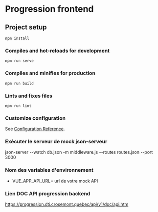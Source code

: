 # Progression frontend

## Project setup
```
npm install
```

### Compiles and hot-reloads for development
```
npm run serve
```

### Compiles and minifies for production
```
npm run build
```

### Lints and fixes files
```
npm run lint
```

### Customize configuration
See [Configuration Reference](https://cli.vuejs.org/config/).


### Exécuter le serveur de mock json-serveur
json-server --watch db.json -m middleware.js --routes routes.json --port 3000

### Nom des variables d'environnement
 * VUE_APP_API_URL= url de votre mock API

### Lien DOC API progression backend
https://progression.dti.crosemont.quebec/api/v1/doc/api.htm